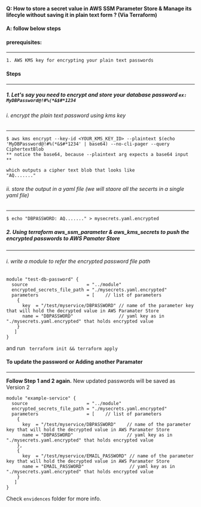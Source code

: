 #### Q: How to store a secret value in AWS SSM Parameter Store & Manage its lifecyle without saving it in plain text form ? (Via Terraform)
#### A: follow below steps
#### prerequisites:
---
    1. AWS KMS key for encrypting your plain text passwords
#### Steps
---
##### 1. Let's say you need to encrypt and store your database password `ex: MyDBPassword@!#%(*&$#*1234`
######  i. encrypt the plain text password using kms key
---
    $ aws kms encrypt --key-id <YOUR_KMS_KEY_ID> --plaintext $(echo 'MyDBPassword@!#%(*&$#*1234' | base64) --no-cli-pager --query CiphertextBlob
    ** notice the base64, because --plaintext arg expects a base64 input **
    
    which outputs a cipher text blob that looks like
    "AQ......."

###### ii. store the output in a yaml file (we will staore all the secerts in a single yaml file)
---
    $ echo "DBPASSWORD: AQ......." > mysecrets.yaml.encrypted

##### 2. Using terraform aws_ssm_parameter & aws_kms_secrets to push the encrypted passwords to AWS Pamater Store
---
######  i. write a module to refer the encrypted password file path

```
module "test-db-password" {
  source                      = "../module"
  encrypted_secrets_file_path = "./mysecrets.yaml.encrypted"
  parameters                  = [    // list of parameters
    {
      key  = "/test/myservice/DBPASSWORD" // name of the parameter key that will hold the decrypted value in AWS Paramater Store
      name = "DBPASSWORD"                 // yaml key as in "./mysecrets.yaml.encrypted" that holds encrypted value
    }
   ]
}
```
and run ` terraform init && terraform apply`


#### To update the password or Adding another Paramater
---
**Follow Step 1 and 2 again.**
New updated passwords will be saved as Version 2

```
module "example-service" {
  source                      = "../module"
  encrypted_secrets_file_path = "./mysecrets.yaml.encrypted"
  parameters                  = [    // list of parameters
    {
      key  = "/test/myservice/DBPASSWORD"    // name of the parameter key that will hold the decrypted value in AWS Paramater Store
      name = "DBPASSWORD"                    // yaml key as in "./mysecrets.yaml.encrypted" that holds encrypted value
    },
    {
      key  = "/test/myservice/EMAIL_PASSWORD" // name of the parameter key that will hold the decrypted value in AWS Paramater Store
      name = "EMAIL_PASSWORD"                 // yaml key as in "./mysecrets.yaml.encrypted" that holds encrypted value
    }
   ]
}
```

Check `envidences` folder for more info.
